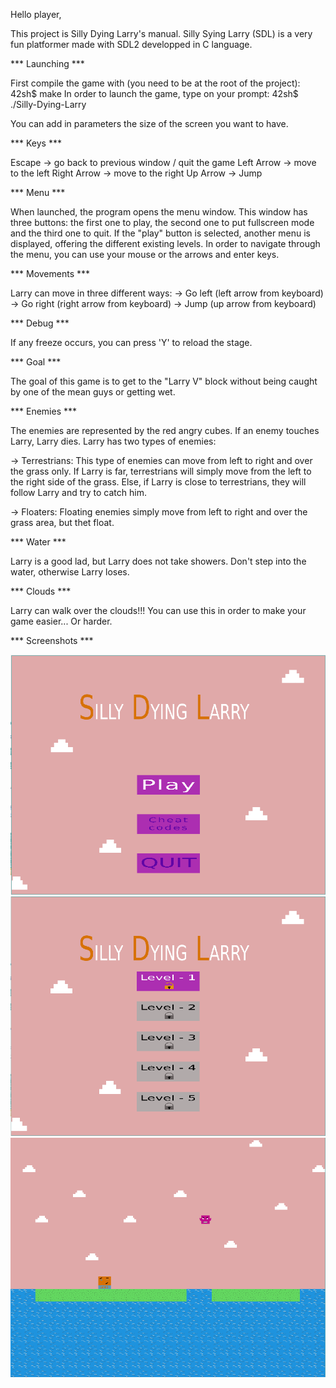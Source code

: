   Hello player,

  This project is Silly Dying Larry's manual.
  Silly Sying Larry (SDL) is a very fun platformer made with SDL2 developped in
  C language.


  *** Launching ***

  First compile the game with (you need to be at the root of the project):
          42sh$ make
  In order to launch the game, type on your prompt:
          42sh$ ./Silly-Dying-Larry

  You can add in parameters the size of the screen you want to have.

  *** Keys ***
  
  Escape -> go back to previous window / quit the game
  Left Arrow -> move to the left
  Right Arrow -> move to the right
  Up Arrow -> Jump

  *** Menu ***

  When launched, the program opens the menu window.
  This window has three buttons: the first one to play, the second one to put
  fullscreen mode and the third one to quit.
  If the "play" button is selected, another menu is displayed, offering the
  different existing levels.
  In order to navigate through the menu, you can use your mouse or the arrows
  and enter keys.

  *** Movements ***

  Larry can move in three different ways:
    -> Go left (left arrow from keyboard)
    -> Go right (right arrow from keyboard)
    -> Jump (up arrow from keyboard)

  *** Debug ***

  If any freeze occurs, you can press 'Y' to reload the stage.

  *** Goal ***

  The goal of this game is to get to the "Larry V" block without being caught by
  one of the mean guys or getting wet.


  *** Enemies ***

  The enemies are represented by the red angry cubes. If an enemy touches Larry,
  Larry dies.
  Larry has two types of enemies:

  -> Terrestrians:
  This type of enemies can move from left to right and over the grass only.
  If Larry is far, terrestrians will simply move from the left to the right side
  of the grass.
  Else, if Larry is close to terrestrians, they will follow Larry and try to
  catch him.

  -> Floaters:
  Floating enemies simply move from left to right and over the grass area, but
  thet float.


  *** Water ***

  Larry is a good lad, but Larry does not take showers. Don't step into the
  water, otherwise Larry loses.



  *** Clouds ***

  Larry can walk over the clouds!!! You can use this in order to make your game
  easier... Or harder.

  *** Screenshots ***

  ![](menu.png)
  ![](levels.png)
  ![](playing.png)
